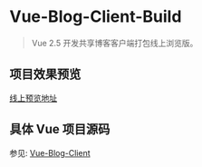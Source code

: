 # Vue-Blog-Client-Build
> Vue 2.5 开发共享博客客户端打包线上浏览版。

## 项目效果预览

[线上预览地址](https://evenyao.github.io/Vue-Blog-Client-Build/)

## 具体 Vue 项目源码
参见: [Vue-Blog-Client](https://github.com/evenyao/Vue-Blog-Client)
